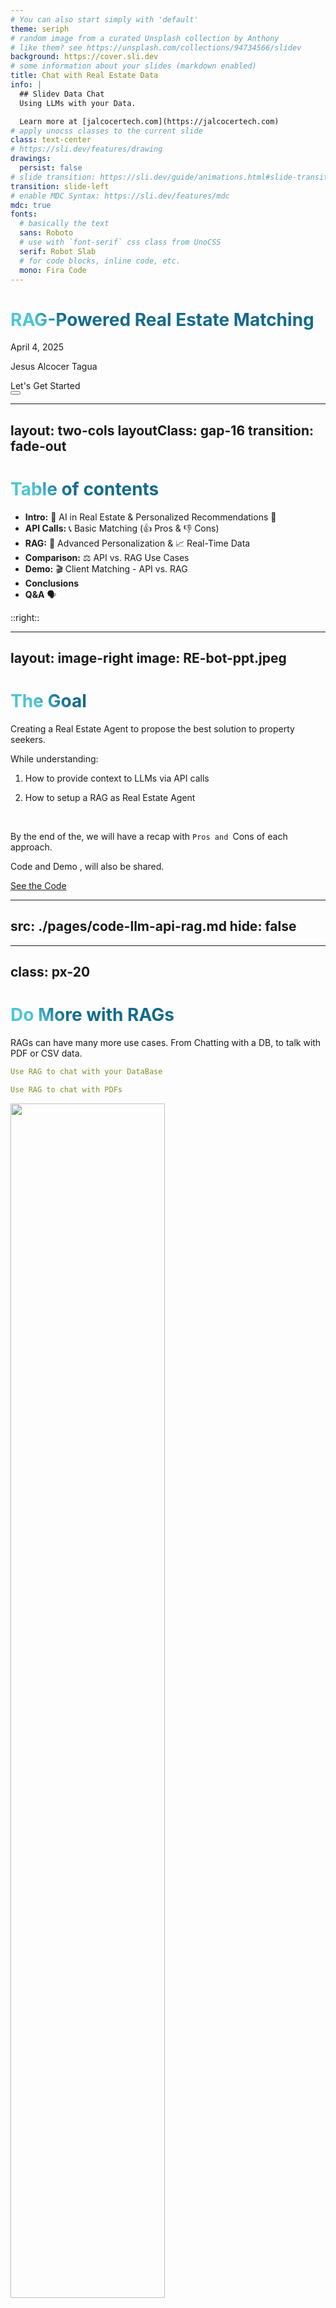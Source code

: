 ```yaml
---
# You can also start simply with 'default'
theme: seriph
# random image from a curated Unsplash collection by Anthony
# like them? see https://unsplash.com/collections/94734566/slidev
background: https://cover.sli.dev
# some information about your slides (markdown enabled)
title: Chat with Real Estate Data
info: |
  ## Slidev Data Chat
  Using LLMs with your Data.

  Learn more at [jalcocertech.com](https://jalcocertech.com)
# apply unocss classes to the current slide
class: text-center
# https://sli.dev/features/drawing
drawings:
  persist: false
# slide transition: https://sli.dev/guide/animations.html#slide-transitions
transition: slide-left
# enable MDC Syntax: https://sli.dev/features/mdc
mdc: true
fonts:
  # basically the text
  sans: Roboto
  # use with `font-serif` css class from UnoCSS
  serif: Robot Slab
  # for code blocks, inline code, etc.
  mono: Fira Code
---
```


# RAG-Powered Real Estate Matching

April 4, 2025

Jesus Alcocer Tagua



<div @click="$slidev.nav.next" class="mt-12 py-1" hover:bg="white op-10">
  Let's Get Started <carbon:arrow-right />
</div>

<div class="abs-br m-6 text-xl">
  <button @click="$slidev.nav.openInEditor" title="Open in Editor" class="slidev-icon-btn">
    <carbon:edit />
  </button>
  <a href="https://github.com/JAlcocerT/Data-Chat" target="_blank" class="slidev-icon-btn">
    <carbon:logo-github />
  </a>
</div>

<!--
The last comment block of each slide will be treated as slide notes. It will be visible and editable in Presenter Mode along with the slide. [Read more in the docs](https://sli.dev/guide/syntax.html#notes)
-->


---
layout: two-cols
layoutClass: gap-16
transition: fade-out
---

# Table of contents


* **Intro:** 🚀 AI in Real Estate & Personalized Recommendations 🎯
* **API Calls:** 📞 Basic Matching (👍 Pros & 👎 Cons)
* **RAG:** 🧠 Advanced Personalization & 📈 Real-Time Data
* **Comparison:** ⚖️ API vs. RAG Use Cases
* **Demo:** 🎬 Client Matching - API vs. RAG
* **Conclusions**
* **Q&A** 🗣️

::right::

<Toc text-sm minDepth="1" maxDepth="2" />

<style>
h1 {
  background-color: #2B90B6;
  background-image: linear-gradient(45deg, #4EC5D4 10%, #146b8c 20%);
  background-size: 100%;
  -webkit-background-clip: text;
  -moz-background-clip: text;
  -webkit-text-fill-color: transparent;
  -moz-text-fill-color: transparent;
}
</style>

---
layout: image-right
image: RE-bot-ppt.jpeg
---

# The Goal

Creating a Real Estate Agent to propose the best solution to property seekers.

<!-- ![](/RE-bot-ppt.jpeg){width=300px lazy} -->

<div v-click>

While understanding:

1. How to provide context to LLMs via API calls

</div>

<div v-click>

2. How to setup a RAG as Real Estate Agent

</div>

<br>

<v-click>

By the end of the, we will have a recap with  <span v-mark.red="3"><code>Pros and </code>Cons</span>
of each approach.

<span v-mark.circle.orange="4">Code and Demo</span>
, will also be shared.

</v-click>

<div mt-20 v-click>

[See the Code](https://github.com/JAlcocerT/Data-Chat/tree/main/Z_DeployMe)

</div>




---
src: ./pages/code-llm-api-rag.md
hide: false
---


---
class: px-20
---

# Do More with RAGs

RAGs can have many more use cases. From Chatting with a DB, to talk with PDF or CSV data.

<div grid="~ cols-2 gap-2" m="t-2">

```yaml
Use RAG to chat with your DataBase 
```

```yaml
Use RAG to chat with PDFs
```

<!-- <img border="rounded" src="https://github.com/JAlcocerT/JAlcocerT/blob/main/static/blog_img/GenAI/dbchat/langchain-AI.jpeg?raw=true" alt=""> -->
<img border="rounded" src="https://github.com/JAlcocerT/JAlcocerT/blob/main/static/blog_img/GenAI/dbchat/langchain-AI.jpeg?raw=true" alt="" style="width: 70%;">
<img border="rounded" src="https://github.com/JAlcocerT/ask-multiple-pdfs/blob/main/docs/PDF-LangChain.jpg?raw=true" alt="">

</div>

Read more about [RAG use cases](https://jalcocert.github.io/JAlcocerT/how-to-chat-with-your-data).

---

# Clicks Animations

You can add `v-click` to elements to add a click animation.

<div v-click>

This shows up when you click the slide:

```html
<div v-click>This shows up when you click the slide.</div>
```

</div>

<br>

<v-click>

The <span v-mark.red="3"><code>v-mark</code> directive</span>
also allows you to add
<span v-mark.circle.orange="4">inline marks</span>
, powered by [Rough Notation](https://roughnotation.com/):

```html
<span v-mark.underline.orange>inline markers</span>
```

</v-click>

<div mt-20 v-click>

[Learn more](https://sli.dev/guide/animations#click-animation)

</div>



---

# Diagrams

You can create diagrams / graphs from textual descriptions, directly in your Markdown.

<div class="grid grid-cols-2 gap-1 pt-10 -mb-10">


```mermaid {theme: 'neutral', scale: 0.4}
graph TD
    C[Load .env, Get API Key];
    C --> D[Initialize OpenAI Client];
    D --> E[System Message];
    E --> F[User Message];
    F --> G[OpenAI API Call - Chat Completion Response];
```

```mermaid {scale: 0.4}
mindmap
  root((RAG Workflow))
    Data Ingestion
      Documents Source
        SimpleDirectoryReader("./datamd")
      Document Loading
    Indexing
      Embedding Model
        HuggingFaceEmbedding("BAAI/bge-base-en-v1.5")
      Vector Store Index
        VectorStoreIndex.from_documents(documents)
    User Interaction
      User Query
        "Question: ..."
      Memory Storage
        Memory.add(question, user_id=user_id)
      Memory Retrieval
        Memory.search(query, user_id=user_id)
    Query Processing
      Contextualization
        Combine user query with memory
      Query Engine
        index.as_query_engine(similarity_top_k=3)
      Property Retrieval
        Query vector store index
    Response Generation
      LLM (Anthropic)
        claude-3-5-sonnet-20240620
      Generate Answer
        Based on retrieved properties and context
      Output
        "Answer: ..."
```

</div>

Learn more: [Mermaid Diagrams](https://sli.dev/features/mermaid) and [PlantUML Diagrams](https://sli.dev/features/plantuml)


---
layout: image-right
image: RE-bot.jpeg
---

# Implementing a RAG

See an example [here](https://github.com/JAlcocerT/Data-Chat/tree/main/LLamaIndex/With_Mem0)

<logos-claude />

<logos-openai />


```plantuml {scale: 0.7}
@startuml

package "Some Group" {
  HTTP - [First Component]
  [Another Component]
}

node "Other Groups" {
  FTP - [Second Component]
  [First Component] --> FTP
}

cloud {
  [Example 1]
}

database "MySql" {
  folder "This is my folder" {
    [Folder 3]
  }
  frame "Foo" {
    [Frame 4]
  }
}

[Another Component] --> [Example 1]
[Example 1] --> [Folder 3]
[Folder 3] --> [Frame 4]

@enduml
```


---
src: ./pages/references.md
hide: false
---

---
src: ./pages/thanks-qna.md
hide: false
---








<!-- <PoweredBySlidev mt-10 /> -->
